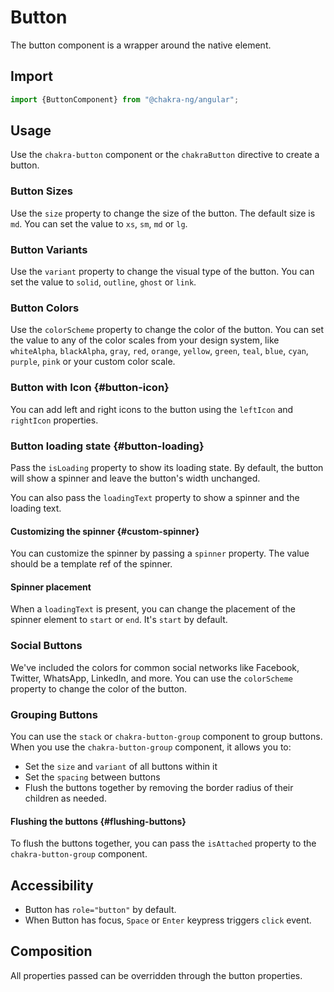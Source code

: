 # Button

The button component is a wrapper around the native element.

## Import

```javascript
import {ButtonComponent} from "@chakra-ng/angular";
```

## Usage

Use the `chakra-button` component or the `chakraButton` directive to create a button.

### Button Sizes

Use the `size` property to change the size of the button. The default size is `md`. You can set the value
to `xs`, `sm`, `md` or `lg`.

### Button Variants

Use the `variant` property to change the visual type of the button. You can set the value to `solid`, `outline`, `ghost`
or `link`.

### Button Colors

Use the `colorScheme` property to change the color of the button. You can set the value to any of the color scales from
your design system,
like `whiteAlpha`, `blackAlpha`, `gray`, `red`, `orange`, `yellow`, `green`, `teal`, `blue`, `cyan`, `purple`, `pink` or
your custom color scale.

### Button with Icon {#button-icon}

You can add left and right icons to the button using the `leftIcon` and `rightIcon` properties.

### Button loading state {#button-loading}

Pass the `isLoading` property to show its loading state. By default, the button will show a spinner and leave the
button's width unchanged.

You can also pass the `loadingText` property to show a spinner and the loading text.

#### Customizing the spinner {#custom-spinner}

You can customize the spinner by passing a `spinner` property. The value should be a template ref of the spinner.

#### Spinner placement

When a `loadingText` is present, you can change the placement of the spinner element to `start` or `end`. It's `start`
by default.

### Social Buttons

We've included the colors for common social networks like Facebook, Twitter, WhatsApp, LinkedIn, and more. You can use
the `colorScheme` property to change the color of the button.

### Grouping Buttons

You can use the `stack` or `chakra-button-group` component to group buttons. When you use the `chakra-button-group`
component, it allows you to:

* Set the `size` and `variant` of all buttons within it
* Set the `spacing` between buttons
* Flush the buttons together by removing the border radius of their children as needed.

#### Flushing the buttons {#flushing-buttons}

To flush the buttons together, you can pass the `isAttached` property to the `chakra-button-group` component.

## Accessibility

* Button has `role="button"` by default.
* When Button has focus, `Space` or `Enter` keypress triggers `click` event.

## Composition

All properties passed can be overridden through the button properties.

